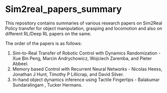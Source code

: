 # Sim2real_papers_summary

This repository contains summaries of various research papers on Sim2Real Policy transfer for object manipulation, grasping and locomotion and also on different RL/Deep RL papers on the same.

The order of the papers is as follows:
1. Sim-to-Real Transfer of Robotic Control with Dynamics Randomization - Xue Bin Peng, Marcin Andrychowicz, Wojciech Zaremba, and Pieter Abbeel.
2. Memory based Control with Recurrent Neural Networks - Nicolas Heess, Jonathan J Hunt, Timothy P Lillicrap, and David Silver.
3. In-hand object dynamics inference using Tactile Fingertips - Balakumar Sundaralingam , Tucker Hermans.


